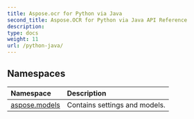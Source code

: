 ```yaml
---
title: Aspose.ocr for Python via Java
second_title: Aspose.OCR for Python via Java API Reference
description: 
type: docs
weight: 11
url: /python-java/
---
```


## Namespaces
| Namespace | Description |
| :- | :- |
|[aspose.models](/ocr/python-java/aspose.models/)|Contains settings and models.|
